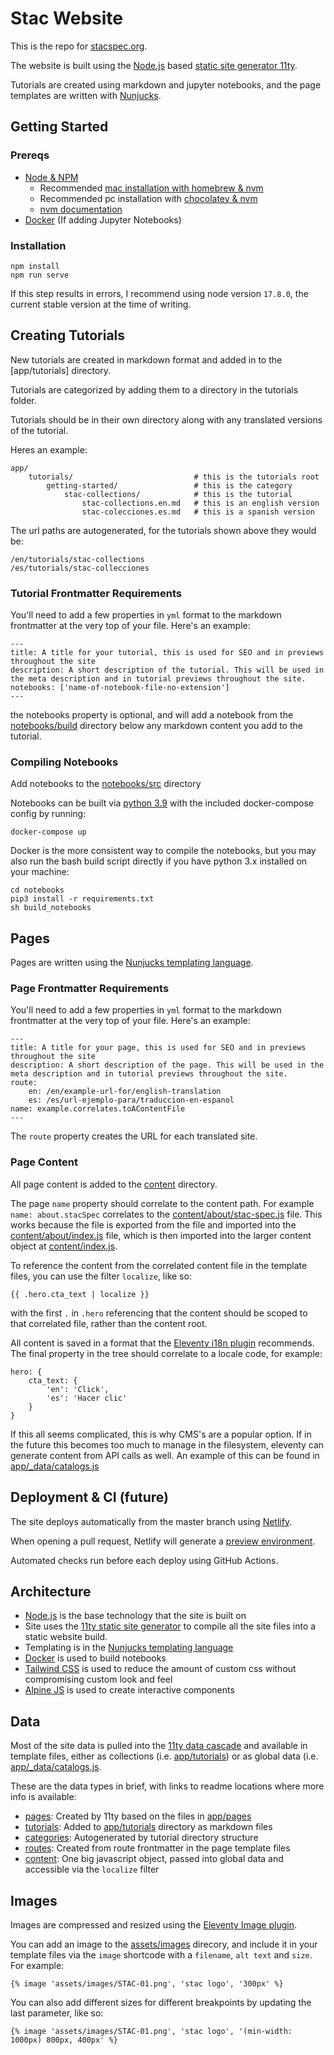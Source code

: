 # Stac Website

This is the repo for [stacspec.org](https://stacspec.org).

The website is built using the [Node.js](https://nodejs.org/en/) based [static site generator 11ty](https://www.11ty.dev/).

Tutorials are created using markdown and jupyter notebooks, and the page templates are written with [Nunjucks](https://mozilla.github.io/nunjucks/).

## Getting Started

### Prereqs
- [Node & NPM](https://nodejs.org/en/) 
    - Recommended [mac installation with homebrew & nvm](https://formulae.brew.sh/formula/nvm)
    - Recommended pc installation with [chocolatey & nvm](https://community.chocolatey.org/packages/nvm)
    - [nvm documentation](https://github.com/nvm-sh/nvm#readme)
- [Docker](https://www.docker.com/products/docker-desktop/) (If adding Jupyter Notebooks)

### Installation

```
npm install
npm run serve
```

If this step results in errors, I recommend using node version `17.8.0`, the current stable version at the time of writing.

## Creating Tutorials

New tutorials are created in markdown format and added in to the [app/tutorials] directory.

Tutorials are categorized by adding them to a directory in the tutorials folder.

Tutorials should be in their own directory along with any translated versions of the tutorial.

Heres an example:

```
app/
    tutorials/                           # this is the tutorials root
        getting-started/                 # this is the category
            stac-collections/            # this is the tutorial
                stac-collections.en.md   # this is an english version
                stac-colecciones.es.md   # this is a spanish version
```

The url paths are autogenerated, for the tutorials shown above they would be:

```
/en/tutorials/stac-collections
/es/tutorials/stac-collecciones
```

### Tutorial Frontmatter Requirements

You'll need to add a few properties in `yml` format to the markdown frontmatter at the very top of your file. Here's an example:

```
---
title: A title for your tutorial, this is used for SEO and in previews throughout the site
description: A short description of the tutorial. This will be used in the meta description and in tutorial previews throughout the site.
notebooks: ['name-of-notebook-file-no-extension']
---
```

the notebooks property is optional, and will add a notebook from the [notebooks/build](./notebooks/build) directory below any markdown content you add to the tutorial.

### Compiling Notebooks

Add notebooks to the [notebooks/src](./notebooks/src) directory

Notebooks can be built via [python 3.9](https://github.com/docker-library/python/blob/e3f954f284ab822e939d99bddb3bfb25574f585e/3.9/slim-bullseye/Dockerfile) with the included docker-compose config by running:

```
docker-compose up
```

Docker is the more consistent way to compile the notebooks, but you may also run the bash build script directly if you have python 3.x installed on your machine:

```
cd notebooks
pip3 install -r requirements.txt
sh build_notebooks
```

## Pages

Pages are written using the [Nunjucks templating language](https://mozilla.github.io/nunjucks/).

### Page Frontmatter Requirements

You'll need to add a few properties in `yml` format to the markdown frontmatter at the very top of your file. Here's an example:

```
---
title: A title for your page, this is used for SEO and in previews throughout the site
description: A short description of the page. This will be used in the meta description and in tutorial previews throughout the site.
route:
    en: /en/example-url-for/english-translation
    es: /es/url-ejemplo-para/traduccion-en-espanol
name: example.correlates.toAContentFile
---
```

The `route` property creates the URL for each translated site.



### Page Content

All page content is added to the [content](content) directory.

The page `name` property should correlate to the content path. For example `name: about.stacSpec` correlates to the [content/about/stac-spec.js](content/about/stac-spec.js) file. This works because the file is exported from the file and imported into the [content/about/index.js](content/about/index.js) file, which is then imported into the larger content object at [content/index.js](content/index.js).

To reference the content from the correlated content file in the template files, you can use the filter `localize`, like so:

```
{{ .hero.cta_text | localize }}
```

with the first `.` in `.hero` referencing that the content should be scoped to that correlated file, rather than the content root.

All content is saved in a format that the [Eleventy i18n plugin](https://www.npmjs.com/package/eleventy-plugin-i18n) recommends. The final property in the tree should correlate to a locale code, for example:

```
hero: {
    cta_text: {
        'en': 'Click',
        'es': 'Hacer clic'
    }
}
```

If this all seems complicated, this is why CMS's are a popular option. If in the future this becomes too much to manage in the filesystem, eleventy can generate content from API calls as well. An example of this can be found in [app/_data/catalogs.js](app/_data/catalogs.js)

## Deployment & CI (future)

The site deploys automatically from the master branch using [Netlify](https://www.netlify.com/).

When opening a pull request, Netlify will generate a [preview environment](https://docs.netlify.com/site-deploys/deploy-previews/).

Automated checks run before each deploy using GitHub Actions.

## Architecture

- [Node.js](https://nodejs.org/en/) is the base technology that the site is built on
- Site uses the [11ty static site generator](https://www.11ty.dev/) to compile all the site files into a static website build.
- Templating is in the [Nunjucks templating language](https://mozilla.github.io/nunjucks/)
- [Docker](https://www.docker.com/products/docker-desktop/) is used to build notebooks
- [Tailwind CSS](https://tailwindcss.com/docs/overflow) is used to reduce the amount of custom css without compromising custom look and feel
- [Alpine JS](https://alpinejs.dev/) is used to create interactive components

## Data

Most of the site data is pulled into the [11ty data cascade](https://www.11ty.dev/docs/data-cascade/) and available in template files, either as collections (i.e. [app/tutorials](app/tutorials)) or as global data (i.e. [app/_data/catalogs.js]([app/_data/catalogs.js]).

These are the data types in brief, with links to readme locations where more info is available:
- [pages](#pages): Created by 11ty based on the files in [app/pages](app/pages)
- [tutorials](#creating-tutorials): Added to [app/tutorials](app/tutorials) directory as markdown files
- [categories](#creating-tutorials): Autogenerated by tutorial directory structure
- [routes](#page-frontmatter-requirements): Created from route frontmatter in the page template files
- [content](#page-content): One big javascript object, passed into global data and accessible via the `localize` filter

## Images

Images are compressed and resized using the [Eleventy Image plugin](https://www.11ty.dev/docs/plugins/image/).

You can add an image to the [assets/images](assets/images) direcory, and include it in your template files via the `image` shortcode with a `filename`, `alt text` and `size`. For example:

```
{% image 'assets/images/STAC-01.png', 'stac logo', '300px' %}
```

You can also add different sizes for different breakpoints by updating the last parameter, like so:

```
{% image 'assets/images/STAC-01.png', 'stac logo', '(min-width: 1000px) 800px, 400px' %}
```
